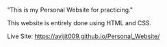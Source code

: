 "This is my Personal Website for practicing." 

This website is entirely done using HTML and CSS.

Live Site: https://avijit009.github.io/Personal_Website/
